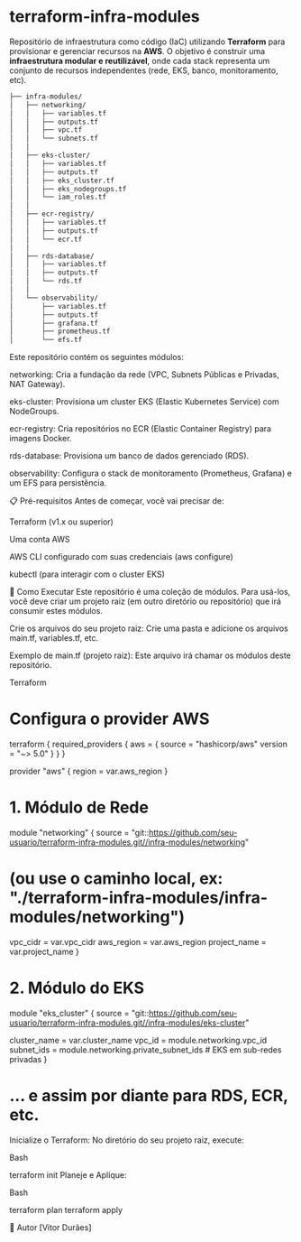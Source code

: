 # terraform-infra-modules

Repositório de infraestrutura como código (IaC) utilizando **Terraform** para provisionar e gerenciar recursos na **AWS**. O objetivo é construir uma **infraestrutura modular e reutilizável**, onde cada stack representa um conjunto de recursos independentes (rede, EKS, banco, monitoramento, etc).

```bash
├── infra-modules/
│   ├── networking/
│   │   ├── variables.tf
│   │   ├── outputs.tf
│   │   ├── vpc.tf
│   │   └── subnets.tf
│   │
│   ├── eks-cluster/
│   │   ├── variables.tf
│   │   ├── outputs.tf
│   │   ├── eks_cluster.tf
│   │   ├── eks_nodegroups.tf
│   │   └── iam_roles.tf
│   │
│   ├── ecr-registry/
│   │   ├── variables.tf
│   │   ├── outputs.tf
│   │   └── ecr.tf
│   │
│   ├── rds-database/
│   │   ├── variables.tf
│   │   ├── outputs.tf
│   │   └── rds.tf
│   │
│   └── observability/
│       ├── variables.tf
│       ├── outputs.tf
│       ├── grafana.tf
│       ├── prometheus.tf
│       └── efs.tf
```

Este repositório contém os seguintes módulos:

networking: Cria a fundação da rede (VPC, Subnets Públicas e Privadas, NAT Gateway).

eks-cluster: Provisiona um cluster EKS (Elastic Kubernetes Service) com NodeGroups.

ecr-registry: Cria repositórios no ECR (Elastic Container Registry) para imagens Docker.

rds-database: Provisiona um banco de dados gerenciado (RDS).

observability: Configura o stack de monitoramento (Prometheus, Grafana) e um EFS para persistência.

📋 Pré-requisitos
Antes de começar, você vai precisar de:

Terraform (v1.x ou superior)

Uma conta AWS

AWS CLI configurado com suas credenciais (aws configure)

kubectl (para interagir com o cluster EKS)

🚀 Como Executar
Este repositório é uma coleção de módulos. Para usá-los, você deve criar um projeto raiz (em outro diretório ou repositório) que irá consumir estes módulos.

Crie os arquivos do seu projeto raiz: Crie uma pasta e adicione os arquivos main.tf, variables.tf, etc.

Exemplo de main.tf (projeto raiz): Este arquivo irá chamar os módulos deste repositório.

Terraform

# Configura o provider AWS

terraform {
required_providers {
aws = {
source = "hashicorp/aws"
version = "~> 5.0"
}
}
}

provider "aws" {
region = var.aws_region
}

# 1. Módulo de Rede

module "networking" {
source = "git::https://github.com/seu-usuario/terraform-infra-modules.git//infra-modules/networking"

# (ou use o caminho local, ex: "./terraform-infra-modules/infra-modules/networking")

vpc_cidr = var.vpc_cidr
aws_region = var.aws_region
project_name = var.project_name
}

# 2. Módulo do EKS

module "eks_cluster" {
source = "git::https://github.com/seu-usuario/terraform-infra-modules.git//infra-modules/eks-cluster"

cluster_name = var.cluster_name
vpc_id = module.networking.vpc_id
subnet_ids = module.networking.private_subnet_ids # EKS em sub-redes privadas
}

# ... e assim por diante para RDS, ECR, etc.

Inicialize o Terraform: No diretório do seu projeto raiz, execute:

Bash

terraform init
Planeje e Aplique:

Bash

terraform plan
terraform apply

👤 Autor
[Vitor Durães]
